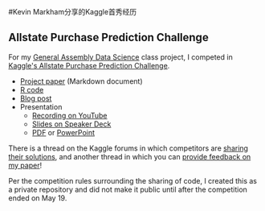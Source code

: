 #Kevin Markham分享的Kaggle首秀经历

## Allstate Purchase Prediction Challenge

For my [General Assembly Data Science](https://generalassemb.ly/education/data-science) class project, I competed in [Kaggle's Allstate Purchase Prediction Challenge](http://www.kaggle.com/c/allstate-purchase-prediction-challenge).

* [Project paper](allstate-paper.md) (Markdown document)
* [R code](allstate-code.R)
* [Blog post](http://www.dataschool.io/kaggle-allstate-purchase-prediction-challenge/)
* Presentation
	* [Recording on YouTube](https://www.youtube.com/watch?v=HGr1yQV3Um0)
	* [Slides on Speaker Deck](https://speakerdeck.com/justmarkham/allstate-purchase-prediction-challenge-on-kaggle)
	* [PDF](allstate-presentation.pdf) or [PowerPoint](allstate-presentation.pptx)

There is a thread on the Kaggle forums in which competitors are [sharing their solutions](http://www.kaggle.com/c/allstate-purchase-prediction-challenge/forums/t/8218/solution-sharing), and another thread in which you can [provide feedback on my paper](http://www.kaggle.com/c/allstate-purchase-prediction-challenge/forums/t/8222/i-wrote-a-paper-on-the-allstate-competition-feedback-is-welcome/)!

Per the competition rules surrounding the sharing of code, I created this as a private repository and did not make it public until after the competition ended on May 19.
